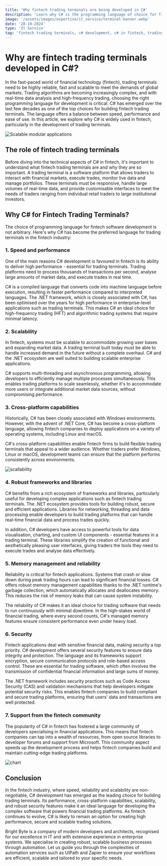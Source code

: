 ```yaml
---
title: 'Why fintech trading terminals are being developed in C#'
description: 'Learn why C# is the programming language of choice for fintech trading terminals in 2024. Discover its advantages in speed, reliability and scalability for complex financial systems.'
image: '/assets/images/expertise/it_service/terminal-banner.webp'
date: '28-10-2024'
type: 'It Service'
tag: 'fintech trading terminals, c# development, c# in fintech, trading software c#'
---
```


# Why are fintech trading terminals developed in C#?
In the fast-paced world of financial technology (fintech), trading terminals need to be highly reliable, fast and scalable to meet the demands of global markets. Trading algorithms are becoming increasingly complex, and with real-time data analysis and high-frequency trading, choosing the right programming language for development is critical. C# has emerged over the last few decades as one of the top choices for building fintech trading terminals. The language offers a balance between speed, performance and ease of use. In this article, we explore why C# is widely used in fintech, particularly in the development of trading terminals.

![Scalable modular applications](https://imgur.com/2XZNZU7.jpg)
## The role of fintech trading terminals
Before diving into the technical aspects of C# in fintech, it's important to understand what fintech trading terminals are and why they are so important. A trading terminal is a software platform that allows traders to interact with financial markets, execute trades, monitor live data and manage portfolios. These terminals must be responsive, handle large volumes of real-time data, and provide customisable interfaces to meet the needs of traders ranging from individual retail traders to large institutional investors.

## Why C# for Fintech Trading Terminals?
The choice of programming language for fintech software development is not arbitrary. Here's why C# has become the preferred language for trading terminals in the fintech industry:

### 1. Speed and performance
One of the main reasons C# development is favoured in fintech is its ability to deliver high performance - essential for trading terminals. Trading platforms need to process thousands of transactions per second, analyse large amounts of market data, and execute trades in real time. 

C# is a compiled language that converts code into machine language before execution, resulting in faster performance compared to interpreted languages. The .NET framework, which is closely associated with C#, has been optimised over the years for high performance in enterprise-level applications such as trading terminals. This makes C# an ideal choice for high-frequency trading (HFT) and algorithmic trading systems that require minimal latency.

### 2. Scalability
In fintech, systems must be scalable to accommodate growing user bases and expanding market data. A trading terminal built today must be able to handle increased demand in the future without a complete overhaul. C# and the .NET ecosystem are well suited to building scalable enterprise applications.

C# supports multi-threading and asynchronous programming, allowing developers to efficiently manage multiple processes simultaneously. This enables trading platforms to scale seamlessly, whether it's to accommodate more users or integrate additional market data sources, without compromising performance.

### 3. Cross-platform capabilities
Historically, C# has been closely associated with Windows environments. However, with the advent of .NET Core, C# has become a cross-platform language, allowing fintech companies to deploy applications on a variety of operating systems, including Linux and macOS.

C#'s cross-platform capabilities enable fintech firms to build flexible trading terminals that appeal to a wider audience. Whether traders prefer Windows, Linux or macOS, development teams can ensure that the platform performs consistently across environments.

![scallability](https://imgur.com/sk49bVb.jpg)
### 4. Robust frameworks and libraries
C# benefits from a rich ecosystem of frameworks and libraries, particularly useful for developing complex applications such as fintech trading terminals. The .NET ecosystem provides tools for building robust, secure and efficient applications. Libraries for networking, threading and data processing enable developers to build trading platforms that can handle real-time financial data and process trades quickly.

In addition, C# developers have access to powerful tools for data visualisation, charting, and custom UI components - essential features in a trading terminal. These libraries simplify the creation of functional and aesthetically pleasing user interfaces, giving traders the tools they need to execute trades and analyse data effectively.

### 5. Memory management and reliability
Reliability is critical for fintech applications. Systems that crash or slow down during peak trading hours can lead to significant financial losses. C# offers robust memory management capabilities thanks to the .NET runtime's garbage collection, which automatically allocates and deallocates memory. This reduces the risk of memory leaks that can cause system instability.

The reliability of C# makes it an ideal choice for trading software that needs to run continuously with minimal downtime. In the high-stakes world of financial trading, where every second counts, C#'s managed memory features ensure consistent performance even under heavy load.

### 6. Security
Fintech applications deal with sensitive financial data, making security a top priority. C# development offers several security features to ensure data integrity and protection. The language and its frameworks support encryption, secure communication protocols and role-based access control. These are essential for trading software, which often involves the transmission of confidential financial information and large sums of money.

The .NET framework includes security practices such as Code Access Security (CAS) and validation mechanisms that help developers mitigate potential security risks. This enables fintech companies to build compliant and secure trading platforms, ensuring that users' data and transactions are well protected.

### 7. Support from the fintech community
The popularity of C# in fintech has fostered a large community of developers specialising in financial applications. This means that fintech companies can tap into a wealth of resources, from open source libraries to developer forums and support from Microsoft. This community aspect speeds up the development process and helps fintech companies build and maintain cutting-edge trading platforms.

![chart](https://imgur.com/G3wmUfI.jpg)
## Conclusion
In the fintech industry, where speed, reliability and scalability are non-negotiable, C# development has emerged as the leading choice for building trading terminals. Its performance, cross-platform capabilities, scalability, and robust security features make it an ideal language for developing the complex software that powers financial trading platforms. As fintech continues to evolve, C# is likely to remain an option for creating high performance, secure and scalable trading solutions.

Bright Byte is a company of modern developers and architects, recognised for our excellence in IT and with extensive experience in enterprise systems. We specialise in creating robust, scalable business processes through automation. Let us guide you through the complexities of automation services such as UIPath and Zapier to ensure your workflows are efficient, scalable and tailored to your specific needs.
